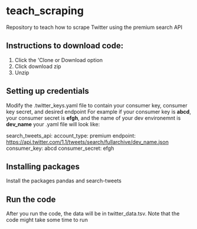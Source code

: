 # teach_scraping
Repository to teach how to scrape Twitter using the premium search API

## Instructions to download code:
1) Click the 'Clone or Download option
2) Click download zip
3) Unzip

## Setting up credentials
Modify the .twitter_keys.yaml file to contain your consumer key, consumer key secret, and desired endpoint
For example if your consumer key is **abcd**, your consumer secret is **efgh**, and the name of your dev environemnt is **dev_name**
your .yaml file will look like:

search_tweets_api:
  account_type: premium
  endpoint: https://api.twitter.com/1.1/tweets/search/fullarchive/dev_name.json
  consumer_key: abcd
  consumer_secret: efgh
  
 ## Installing packages
 Install the packages pandas and search-tweets 
 
 ## Run the code
 After you run the code, the data will be in twitter_data.tsv. Note that the code might take some time to run

